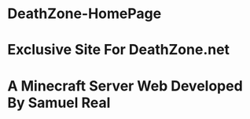 # DeathZone-HomePage
# Exclusive Site For DeathZone.net
# A Minecraft Server Web Developed By Samuel Real
